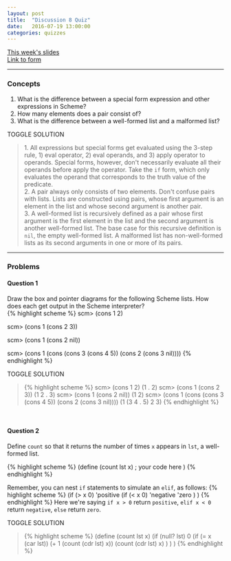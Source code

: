 ```yaml
---
layout: post
title:  "Discussion 8 Quiz"
date:   2016-07-19 13:00:00
categories: quizzes
---
```


[This week's slides](https://docs.google.com/a/berkeley.edu/presentation/d/1B3D5uCMBEuyZrgHbhKF5zOJK6LVJwvI5FXXD2QE_bGY/edit?usp=sharing)  
[Link to form](http://goo.gl/forms/b3scpxFBvl)  

---

### Concepts  
1. What is the difference between a special form expression and other expressions in Scheme?  
1. How many elements does a pair consist of?  
3. What is the difference between a well-formed list and a malformed list?  

<a class="btn btn-default solution-toggle">TOGGLE SOLUTION</a>

<blockquote class="solution">
1. All expressions but special forms get evaluated using the 3-step rule, 1) eval operator, 2) eval operands, and 3) apply operator to operands. Special forms, however, don't necessarily evaluate all their operands before apply the operator. Take the <code>if</code> form, which only evaluates the operand that corresponds to the truth value of the predicate. <br/>
2. A pair always only consists of two elements. Don't confuse pairs with lists. Lists are constructed using pairs, whose first argument is an element in the list and whose second argument is another pair. <br/>
3. A well-formed list is recursively defined as a pair whose first argument is the first element in the list and the second argument is another well-formed list. The base case for this recursive definition is <code>nil</code>, the empty well-formed list. A malformed list has non-well-formed lists as its second arguments in one or more of its pairs.
</blockquote>

---

### Problems  

#### Question 1
Draw the box and pointer diagrams for the following Scheme lists. How does each get output in the Scheme interpreter?  
{% highlight scheme %}
scm> (cons 1 2)

scm> (cons 1 (cons 2 3))

scm> (cons 1 (cons 2 nil))

scm> (cons 1 (cons (cons 3 (cons 4 5)) (cons 2 (cons 3 nil))))
{% endhighlight %}

<a class="btn btn-default solution-toggle-2">TOGGLE SOLUTION</a>

<blockquote class="solution-2">{% highlight scheme %}
scm> (cons 1 2)
(1 . 2)
scm> (cons 1 (cons 2 3))
(1 2 . 3)
scm> (cons 1 (cons 2 nil))
(1 2)
scm> (cons 1 (cons (cons 3 (cons 4 5)) (cons 2 (cons 3 nil))))
(1 (3 4 . 5) 2 3)
{% endhighlight %}
</blockquote>
   
<br/>

#### Question 2
Define `count` so that it returns the number of times `x` appears in `lst`, a well-formed list.

{% highlight scheme %}
(define (count lst x)
    ; your code here
)
{% endhighlight %}

Remember, you can nest <code>if</code> statements to simulate an `elif`, as follows:
{% highlight scheme %}
(if (> x 0)
    'positive
    (if (< x 0)
        'negative
        'zero
      )
  )
{% endhighlight %}
Here we're saying `if x > 0` return `positive`, `elif x < 0` return `negative`, `else` return `zero`. 

<a class="btn btn-default solution-toggle-3">TOGGLE SOLUTION</a>

<blockquote class="solution-3">{% highlight scheme %}
(define (count lst x)
    (if (null? lst)
        0
        (if (= x (car lst))
            (+ 1 (count (cdr lst) x))
            (count (cdr lst) x)
          )
      )
  )
{% endhighlight %}
</blockquote>
